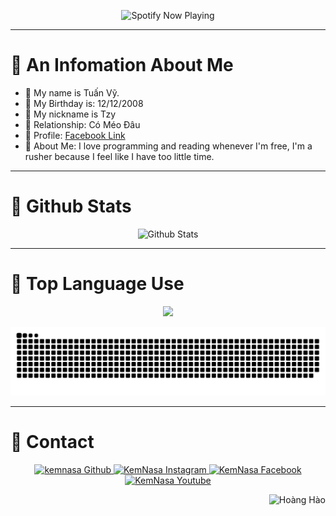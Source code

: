 <p align="center">
    <img src="https://now-playing-on-spotify.vercel.app/api/spotify" alt="Spotify Now Playing" width="350"/></a>
</p>

<hr>

# 👑 An Infomation About Me

-   👀 My name is Tuấn Vỹ.
-   🎂 My Birthday is: 12/12/2008
-   👑 My nickname is Tzy
-   💓 Relationship: Có Méo Đâu
-   🌟 Profile: [Facebook Link](https://www.facebook.com/ltzycutes1tg)
-   💎 About Me: I love programming and reading whenever I'm free, I'm a rusher because I feel like I have too little time.

<hr>

# 👑 Github Stats

<p align="center">
<img src="https://github-readme-stats.vercel.app/api?username=kemnasa&include_all_commits=true&count_private=true&show_icons=true&custom_title=Nguy%E1%BB%85n%20Th%C3%A1i%20H%E1%BA%A3o%20Stats&line_height=20&title_color=7A7ADB&icon_color=2234AE&text_color=D3D3D3&bg_color=0,000000,130F40" alt = "Github Stats">
</p>

<hr>

# 👑 Top Language Use

<p align="center">
<img src="https://github-readme-stats.vercel.app/api/top-langs/?username=kemnasa&text_color=daf7dc&bg_color=151515">

![](https://github.com/Platane/snk/raw/output/github-contribution-grid-snake.svg)
</p>
    
<hr>

# 👑 Contact
<p align="center">
<a href="https://github.com/TzyCute">
  <img alt="kemnasa Github" width="100" src="https://cdn-icons-png.flaticon.com/512/179/179323.png" />
</a>
<a href="https://www.instagram.com/tzycutes1tg.ltv/">
  <img alt="KemNasa Instagram" width="100" src="https://cdn-icons-png.flaticon.com/128/1384/1384063.png" />
</a>
<a href="https://www.facebook.com/ltzycutes1tg">
  <img alt="KemNasa Facebook" width="100" src="https://cdn-icons-png.flaticon.com/128/5968/5968764.png" />
</a>
<a href="http://www.youtube.com/channel/cocainit">
  <img alt="KemNasa Youtube" width="100" src="https://cdn-icons-png.flaticon.com/128/187/187209.png" />
</a>
<p align="right">
<img src="https://komarev.com/ghpvc/?username=HarryWakazaki&label=T%E1%BB%95ng%20Ng%C6%B0%E1%BB%9Di%20Tham%20Quan&color=0e75b6&style=flat" alt="Hoàng Hào" /> </p>

